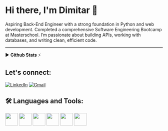 # Hi there, I'm Dimitar 👋

Aspiring Back-End Engineer with a strong foundation in Python and web development. Completed a comprehensive Software Engineering Bootcamp at Masterschool. I’m passionate about building APIs, working with databases, and writing clean, efficient code.

---

▶️ **Github Stats** ⚡

## Let's connect:

[![LinkedIn](https://img.shields.io/badge/-LinkedIn-0077B5?style=flat-square&logo=linkedin&logoColor=white)](https://www.linkedin.com/in/dimitar-diyanov)
[![Gmail](https://img.shields.io/badge/-Gmail-D14836?style=flat-square&logo=gmail&logoColor=white)](mailto:didimitrov@web.de)

## 🛠️ Languages and Tools:
<p>
  <img src="https://cdn.jsdelivr.net/gh/devicons/devicon/icons/python/python-original.svg" width="40"/>
  <img src="https://cdn.jsdelivr.net/gh/devicons/devicon/icons/html5/html5-original.svg" width="40"/>
  <img src="https://cdn.jsdelivr.net/gh/devicons/devicon/icons/css3/css3-original.svg" width="40"/>
  <img src="https://cdn.jsdelivr.net/gh/devicons/devicon/icons/git/git-original.svg" width="40"/>
  <img src="https://cdn.jsdelivr.net/gh/devicons/devicon/icons/flask/flask-original.svg" width="40"/>
  <img src="https://cdn.jsdelivr.net/gh/devicons/devicon/icons/postgresql/postgresql-original.svg" width="40"/>
</p>
